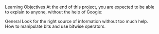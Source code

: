 Learning Objectives
At the end of this project, you are expected to be able to explain to anyone, without the help of Google:

General
Look for the right source of information without too much help.
How to manipulate bits and use bitwise operators.
